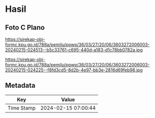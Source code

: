 # Hasil

## Foto C Plano

https://sirekap-obj-formc.kpu.go.id/788a/pemilu/ppwp/36/03/27/20/06/3603272006003-20240215-024513--b5c33761-c695-440d-a183-d1c78bb0782a.jpg

https://sirekap-obj-formc.kpu.go.id/788a/pemilu/ppwp/36/03/27/20/06/3603272006003-20240215-024225--f8fd3cd5-8d2b-4e97-bb3e-2816d69feb98.jpg


## Metadata

| Key        | Value               |
| ---------- | ------------------- |
| Time Stamp | 2024-02-15 07:00:44 |



